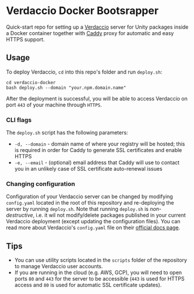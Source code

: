 # Verdaccio Docker Bootsrapper

Quick-start repo for setting up a [Verdaccio][1] server for Unity packages inside a Docker container together with [Caddy][2] proxy for automatic and easy HTTPS support.


## Usage

To deploy Verdaccio, `cd` into this repo's folder and run `deploy.sh`:
```
cd verdaccio-docker
bash deploy.sh --domain "your.npm.domain.name"
```

After the deployment is successful, you will be able to access Verdaccio on port `443` of your machine through `HTTPS`.

### CLI flags

The `deploy.sh` script has the following parameters:

- `-d, --domain` - domain name of where your registry will be hosted; this is required in order for Caddy to generate SSL certificates and enable HTTPS
- `-e, --email` - (optional) email address that Caddy will use to contact you in an unlikely case of SSL certificate auto-renewal issues

### Changing configuration

Configuration of your Verdaccio server can be changed by modifying `config.yaml` located in the root of this repository and re-deploying the server by running `deploy.sh`.
Note that running `deploy.sh` is _non-destructive_, i.e. it wil not modify/delete packages published in your current Verdaccio deployment (except updating the configuration files).
You can read more about Verdaccio's `config.yaml` file on their [official docs page][3].


## Tips

- You can use utility scripts located in the `scripts` folder of the repository to manage Verdaccio user accounts.
- If you are running in the cloud (e.g. AWS, GCP), you will need to open ports `80` and `443` for the server to be accessible (`443` is used for HTTPS access and `80` is used for automatic SSL certificate updates).

[1]: https://verdaccio.org/
[2]: https://caddyserver.com/
[3]: https://verdaccio.org/docs/configuration/
